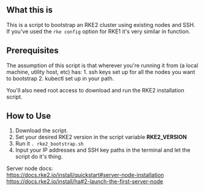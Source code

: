 ## What this is 
This is a script to bootstrap an RKE2 cluster using existing nodes and SSH. <br>
If you've used the ```rke config``` option for RKE1 it's very similar in function.

## Prerequisites
The assumption of this script is that wherever you're running it from (a local machine, utility host, etc) has: 1. ssh keys 
set up for all the nodes you want to bootstrap 2. kubectl set up in your path. <br>

You'll also need root access to download and run the RKE2 installation script.

## How to Use

1. Download the script. <br>
2. Set your desired RKE2 version in the script variable **RKE2_VERSION**<br>
3. Run it ```. rke2_bootstrap.sh``` <br>
4. Input your IP addresses and SSH key paths in the terminal and let the script do it's thing.


Server node docs: <br>
https://docs.rke2.io/install/quickstart#server-node-installation <br>
https://docs.rke2.io/install/ha#2-launch-the-first-server-node
